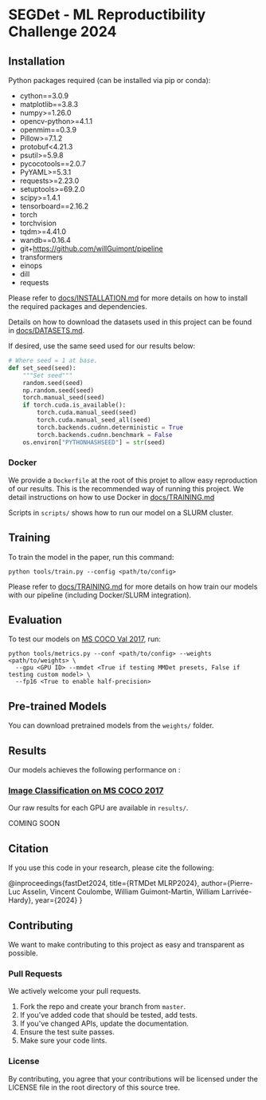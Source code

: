 # SEGDet - ML Reproductibility Challenge 2024

## Installation

Python packages required (can be installed via pip or conda):

- cython==3.0.9
- matplotlib==3.8.3
- numpy>=1.26.0
- opencv-python>=4.1.1
- openmim==0.3.9
- Pillow>=7.1.2
- protobuf<4.21.3
- psutil>=5.9.8
- pycocotools==2.0.7
- PyYAML>=5.3.1
- requests>=2.23.0
- setuptools>=69.2.0
- scipy>=1.4.1
- tensorboard==2.16.2
- torch
- torchvision
- tqdm>=4.41.0
- wandb==0.16.4
- git+https://github.com/willGuimont/pipeline
- transformers
- einops
- dill
- requests

Please refer to [docs/INSTALLATION.md](docs/INSTALLATION.md) for more details on how to install the required packages and dependencies.

Details on how to download the datasets used in this project can be found in [docs/DATASETS.md](docs/DATASETS.md).

If desired, use the same seed used for our results below:

```python
# Where seed = 1 at base.
def set_seed(seed):
    """Set seed"""
    random.seed(seed)
    np.random.seed(seed)
    torch.manual_seed(seed)
    if torch.cuda.is_available():
        torch.cuda.manual_seed(seed)
        torch.cuda.manual_seed_all(seed)
        torch.backends.cudnn.deterministic = True
        torch.backends.cudnn.benchmark = False
    os.environ["PYTHONHASHSEED"] = str(seed)
```

### Docker

We provide a `Dockerfile` at the root of this projet to allow easy reproduction of our results.
This is the recommended way of running this project.
We detail instructions on how to use Docker in [docs/TRAINING.md](docs/TRAINING.md)

Scripts in `scripts/` shows how to run our model on a SLURM cluster.

## Training

To train the model in the paper, run this command:

```shell
python tools/train.py --config <path/to/config>
```

Please refer to [docs/TRAINING.md](docs/TRAINING.md) for more details on how train our models with our pipeline (including Docker/SLURM integration).

## Evaluation

To test our models on [MS COCO Val 2017](https://cocodataset.org/#download), run:

```shell
python tools/metrics.py --conf <path/to/config> --weights <path/to/weights> \
  --gpu <GPU ID> --mmdet <True if testing MMDet presets, False if testing custom model> \
  --fp16 <True to enable half-precision>
```

## Pre-trained Models

You can download pretrained models from the `weights/` folder.

## Results

Our models achieves the following performance on :

### [Image Classification on MS COCO 2017](https://cocodataset.org/#home)

Our raw results for each GPU are available in `results/`.

<!---| Model name         | Top 1 Accuracy  | Top 5 Accuracy |-->
<!---| ------------------ |---------------- | -------------- |-->
<!---| My awesome model   |     85%         |      95%       |-->

COMING SOON

## Citation

If you use this code in your research, please cite the following:

@inproceedings{fastDet2024,
  title={RTMDet MLRP2024},
  author={Pierre-Luc Asselin, Vincent Coulombe, William Guimont-Martin, William Larrivée-Hardy},
  year={2024}
}

## Contributing

We want to make contributing to this project as easy and transparent as possible.

### Pull Requests
We actively welcome your pull requests.

1. Fork the repo and create your branch from `master`.
2. If you've added code that should be tested, add tests.
3. If you've changed APIs, update the documentation.
4. Ensure the test suite passes.
5. Make sure your code lints.

### License
By contributing, you agree that your contributions will be licensed
under the LICENSE file in the root directory of this source tree.
